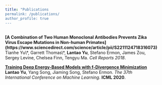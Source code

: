 ```yaml
---
title: "Publications
permalink: /publications/
author_profile: true
---
```

<br>
<b>[A Combination of Two Human Monoclonal Antibodies Prevents Zika Virus Escape Mutations in Non-human Primates](https://www.sciencedirect.com/science/article/pii/S2211124718316073)</b> <br>
Tianhe Yu\*, Garrett Thomas\*, <b>Lantao Yu</b>, Stefano Ermon, James Zou, Sergey Levine, Chelsea Finn, Tengyu Ma.
<i>Cell Reports 2018</i>.

<b>[Training Deep Energy-Based Models with f-Divergence Minimization](http://lantaoyu.com/publications/fEBM)</b> <br> 
<b>Lantao Yu</b>, Yang Song, Jiaming Song, Stefano Ermon.
<i>The 37th International Conference on Machine Learning</i>. <b>ICML 2020</b>.

